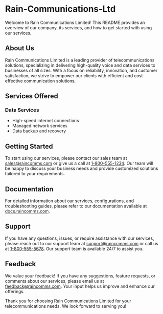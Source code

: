 # Rain-Communications-Ltd


Welcome to Rain Communications Limited! This README provides an overview of our company, its services, and how to get started with using our services.

## About Us

Rain Communications Limited is a leading provider of telecommunications solutions, specializing in delivering high-quality voice and data services to businesses of all sizes. With a focus on reliability, innovation, and customer satisfaction, we strive to empower our clients with efficient and cost-effective communication solutions.

## Services Offered

### Data Services
- High-speed internet connections
- Managed network services
- Data backup and recovery


## Getting Started

To start using our services, please contact our sales team at [sales@raincomms.com](mailto:sales@raincomms.com) or give us a call at [1-800-555-1234](tel:18005551234). Our team will be happy to discuss your business needs and provide customized solutions tailored to your requirements.

## Documentation

For detailed information about our services, configurations, and troubleshooting guides, please refer to our documentation available at [docs.raincomms.com](https://docs.raincomms.com).

## Support

If you have any questions, issues, or require assistance with our services, please reach out to our support team at [support@raincomms.com](mailto:support@raincomms.com) or call us at [1-800-555-5678](tel:18005555678). Our support team is available 24/7 to assist you.

## Feedback

We value your feedback! If you have any suggestions, feature requests, or comments about our services, please email us at [feedback@raincomms.com](mailto:feedback@raincomms.com). Your input helps us improve and enhance our offerings.

Thank you for choosing Rain Communications Limited for your telecommunications needs. We look forward to serving you!

